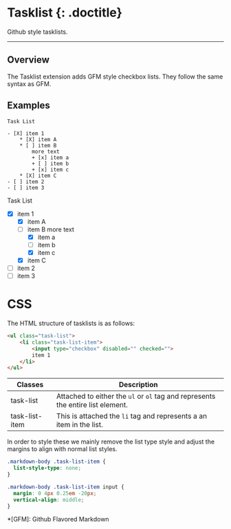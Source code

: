 # Tasklist {: .doctitle}
Github style tasklists.

---

## Overview
The Tasklist extension adds GFM style checkbox lists.  They follow the same syntax as GFM.

## Examples

```
Task List

- [X] item 1
    * [X] item A
    * [ ] item B
        more text
        + [x] item a
        + [ ] item b
        + [x] item c
    * [X] item C
- [ ] item 2
- [ ] item 3
```

Task List

- [X] item 1
    * [X] item A
    * [ ] item B
        more text
        + [x] item a
        + [ ] item b
        + [x] item c
    * [X] item C
- [ ] item 2
- [ ] item 3

# CSS
The HTML structure of tasklists is as follows:

```html
<ul class="task-list">
    <li class="task-list-item">
        <input type="checkbox" disabled="" checked="">
        item 1
    </li>
</ul>
```

| Classes | Description |
|---------|-------------|
| task-list | Attached to either the `ul` or `ol` tag and represents the entire list element. |
| task-list-item | This is attached the `li` tag and represents a an item in the list. |

In order to style these we mainly remove the list type style and adjust the margins to align with normal list styles.

```css
.markdown-body .task-list-item {
  list-style-type: none;
}

.markdown-body .task-list-item input {
  margin: 0 4px 0.25em -20px;
  vertical-align: middle;
}
```

*[GFM]: Github Flavored Markdown
